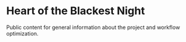 Heart of the Blackest Night
===========================

Public content for general information about the project and workflow optimization.
